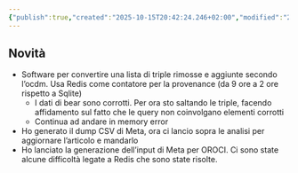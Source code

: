 ```yaml
---
{"publish":true,"created":"2025-10-15T20:42:24.246+02:00","modified":"2025-10-15T19:39:26.000+02:00","cssclasses":""}
---
```



## Novità

- Software per convertire una lista di triple rimosse e aggiunte secondo l’ocdm. Usa Redis come contatore per la provenance (da 9 ore a 2 ore rispetto a Sqlite)
    - I dati di bear sono corrotti. Per ora sto saltando le triple, facendo affidamento sul fatto che le query non coinvolgano elementi corrotti
    - Continua ad andare in memory error
- Ho generato il dump CSV di Meta, ora ci lancio sopra le analisi per aggiornare l’articolo e mandarlo
- Ho lanciato la generazione dell’input di Meta per OROCI. Ci sono state alcune difficoltà legate a Redis che sono state risolte.